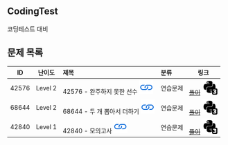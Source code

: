 ## CodingTest
코딩테스트 대비

## 문제 목록

| ID | 난이도 | 제목 | 분류 | 링크 |
| -- | ---- | :-- | :-- | --- |
| 42576 | Level&nbsp;2 | 42576 - 완주하지 못한 선수 [![문제](/assets/link.svg)](https://programmers.co.kr/learn/courses/30/lessons/42576) | 연습문제 | [~~풀이~~](/solutions/완주하지%20못한%20선수/README.md) [![python3](/assets/python3.svg)](/solutions/완주하지%20못한%20선수/solution.py) |
| 68644 | Level 2 | 68644 - 두 개 뽑아서 더하기 [![문제](/assets/link.svg)](https://programmers.co.kr/learn/courses/30/lessons/68644)| 연습문제 | [~~풀이~~](/solutions/두%20개%20뽑아서%20더하기/README.md) [![python3](/assets/python3.svg)](/solutions/두%20개%20뽑아서%20더하기/solution.py) || [![python3](/assets/python3.svg)](solution.py) |
| 42840 | Level 1 | 42840 - 모의고사 [![문제](/assets/link.svg)](https://programmers.co.kr/learn/courses/30/lessons/42840)| 연습문제 | [~~풀이~~](/solutions/모의고사/README.md) [![python3](/assets/python3.svg)](/solutions/모의고사/solution.py) || [![python3](/assets/python3.svg)](solution.py) |
